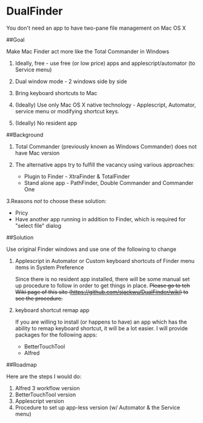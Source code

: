 # DualFinder
You don't need an app to have two-pane file management on Mac OS X

##Goal

Make Mac Finder act more like the Total Commander in Windows
	
1. Ideally, free - use free (or low price) apps and applescript/automator  (to Service menu) 

2. Dual window mode - 2 windows side by side

3. Bring keyboard shortcuts to Mac

4. (Ideally) Use only Mac OS X native technology - Applescript, Automator, service menu or modifying shortcut keys.

5. (Ideally) No resident app

##Background

1. Total Commander (previously known as Windows Commander) does not have Mac version

2. The alternative apps try to fulfill the vacancy using various approaches:

    * Plugin to Finder - XtraFinder & TotalFinder
    * Stand alone app - PathFinder, Double Commander and Commander One

3.Reasons *not* to choose these solution:

   * Pricy
   * Have another app running in addition to Finder, which is required for "select file" dialog 

##Solution

Use original Finder windows and use one of the following to change

1. Applescript in Automator or Custom keyboard shortcuts of Finder menu items in System Preference

   Since there is no resident app installed, there will be some manual set up procedure to follow in order to get things in place. ~~Please go to teh Wiki page of this site (https://github.com/sjackwu/DualFinder/wiki) to see the procedure.~~ 

2. keyboard shortcut remap app

   If you are willing to install (or happens to have) an app which has the ability to remap keyboard shortcut, it will be a lot easier. I will provide packages for the following apps:

    * BetterTouchTool
    * Alfred

##Roadmap

Here are the steps I would do:

1. Alfred 3 workflow version
2. BetterTouchTool version
3. Applescript version
4. Procedure to set up app-less version (w/ Automator & the Service menu)